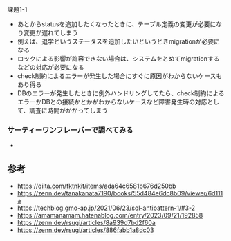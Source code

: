 課題1-1

- あとからstatusを追加したくなったときに、テーブル定義の変更が必要になり変更が遅れてしまう
- 例えば、退学というステータスを追加したいというときmigrationが必要になる
- ロックによる影響が許容できない場合は、システムをとめてmigrationするなどの対応が必要になる
- check制約によるエラーが発生した場合にすぐに原因がわからないケースもあり得る
- DBのエラーが発生したときに例外ハンドリングしてたら、check制約によるエラーかDBとの接続かとかがわからないケースなど障害発生時の対応として、調査に時間がかかってしまう

### サーティーワンフレーバーで調べてみる
- 


## 参考
- https://qiita.com/fktnkit/items/ada64c6581b676d250bb
- https://zenn.dev/tanakanata7190/books/55d484e6dc8b09/viewer/6d111a
- https://techblog.gmo-ap.jp/2021/06/23/sql-antipattern-1/#3-2
- https://amamanamam.hatenablog.com/entry/2023/09/21/192858
- https://zenn.dev/rsugi/articles/8a939d7bd2f60a
- https://zenn.dev/rsugi/articles/886fabb1a8dc03

